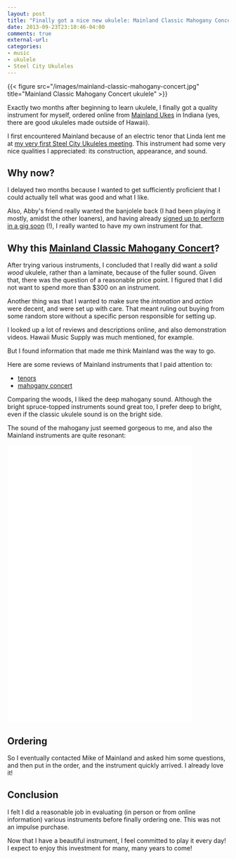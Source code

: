 ```yaml
---
layout: post
title: "Finally got a nice new ukulele: Mainland Classic Mahogany Concert"
date: 2013-09-23T23:10:46-04:00
comments: true
external-url: 
categories:
- music
- ukulele
- Steel City Ukuleles
---
```

{{< figure src="/images/mainland-classic-mahogany-concert.jpg" title="Mainland Classic Mahogany Concert ukulele" >}}

Exactly two months after beginning to learn ukulele, I finally got a quality instrument for myself, ordered online from [Mainland Ukes](http://www.mainlandukuleles.com/) in Indiana (yes, there are good ukuleles made outside of Hawaii).

I first encountered Mainland because of an electric tenor that Linda lent me at [my very first Steel City Ukuleles meeting](/blog/2013/08/23/another-unexpected-life-change-one-month-of-learning-to-play-ukulele/). This instrument had some very nice qualities I appreciated: its construction, appearance, and sound.

## Why now?

I delayed two months because I wanted to get sufficiently proficient that I could actually tell what was good and what I like.

Also, Abby's friend really wanted the banjolele back (I had been playing it mostly, amidst the other loaners), and having already [signed up to perform in a gig soon](/blog/2013/09/04/my-second-meeting-of-the-steel-city-ukuleles/) (!), I really wanted to have my own instrument for that.

## Why this [Mainland Classic Mahogany Concert](http://shop.mainlandukuleles.com/product.sc?productId=9&categoryId=3)?

After trying various instruments, I concluded that I really did want a *solid wood* ukulele, rather than a laminate, because of the fuller sound. Given that, there was the question of a reasonable price point. I figured that I did not want to spend more than $300 on an instrument.

Another thing was that I wanted to make sure the *intonation* and *action* were decent, and were set up with care. That meant ruling out buying from some random store without a specific person responsible for setting up.

I looked up a lot of reviews and descriptions online, and also demonstration videos. Hawaii Music Supply was much mentioned, for example.

But I found information that made me think Mainland was the way to go.

Here are some reviews of Mainland instruments that I paid attention to:

- [tenors](http://www.ianchadwick.com/ukuleles/mainland.htm)
- [mahogany concert](http://www.gotaukulele.com/2010/05/mainland-mahogany-concert-slotted.html)

Comparing the woods, I liked the deep mahogany sound. Although the bright spruce-topped instruments sound great too, I prefer deep to bright, even if the classic ukulele sound is on the bright side.

The sound of the mahogany just seemed gorgeous to me, and also the Mainland instruments are quite resonant:

<iframe width="420" height="315" src="//www.youtube.com/embed/Z0j4lCNoba0" frameborder="0" allowfullscreen></iframe>

<iframe width="420" height="315" src="//www.youtube.com/embed/xJ6uG1l4jtE" frameborder="0" allowfullscreen></iframe>

## Ordering

So I eventually contacted Mike of Mainland and asked him some questions, and then put in the order, and the instrument quickly arrived. I already love it!

## Conclusion

I felt I did a reasonable job in evaluating (in person or from online information) various instruments before finally ordering one. This was not an impulse purchase.

Now that I have a beautiful instrument, I feel committed to play it every day! I expect to enjoy this investment for many, many years to come!
